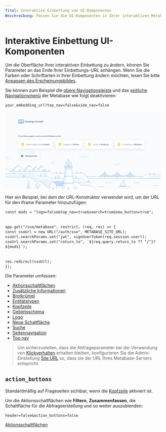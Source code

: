 ```yaml
---
Titel: Interaktive Einbettung von UI-Komponenten
Beschreibung: Passen Sie die UI-Komponenten in Ihrer interaktiven Metabase-Einbettung an, indem Sie der Einbettungs-URL Parameter hinzufügen.
---
```



# Interaktive Einbettung UI-Komponenten


Um die Oberfläche Ihrer interaktiven Einbettung zu ändern, können Sie Parameter an das Ende Ihrer Einbettungs-URL anhängen. Wenn Sie die Farben oder Schriftarten in Ihrer Einbettung ändern möchten, lesen Sie bitte [Anpassen des Erscheinungsbildes](../configuring-metabase/appearance.md).


Sie können zum Beispiel die [obere Navigationsleiste](#top_nav) und das [seitliche Navigationsmenü](#side_nav) der Metabase wie folgt deaktivieren:


```
your_embedding_url?top_nav=false&side_nav=false
```


![Top-Nav und Side-Nav deaktiviert](./images/no-top-no-side.png)


Hier ein Beispiel, bei dem der URL-Konstruktor verwendet wird, um der URL für den iframe Parameter hinzuzufügen:


```tsx
const mods = "logo=false&top_nav=true&search=true&new_button=true";


app.get("/sso/metabase", restrict, (req, res) => {
const ssoUrl = new URL("/auth/sso", METABASE_SITE_URL);
ssoUrl.searchParams.set("jwt", signUserToken(req.session.user));
ssoUrl.searchParams.set("return_to", `${req.query.return_to ?? "/"}?${mods}`);


res.redirect(ssoUrl);
});
```


Die Parameter umfassen:


- [Aktionsschaltflächen](#action_buttons)
- [Zusätzliche Informationen](#additional_info)
- [Brotkrümel](#breadcrumbs)
- [Entitätstypen](#entity_types)
- [Kopfzeile](#header)
- [Gebietsschema](#locale)
- [Logo](#logo)
- [Neue Schaltfläche](#new_button)
- [Suche](#search)
- [Seitennavigation](#side_nav)
- [Top nav](#top_nav)


> Um sicherzustellen, dass die Abfrageparameter bei der Verwendung von [Klickverhalten](../dashboards/interactive.md#customizing-click-behavior) erhalten bleiben, konfigurieren Sie die Admin-Einstellung [Site URL](../configuring-metabase/settings.md#site-url) so, dass sie der URL Ihres Metabase-Servers entspricht.


## `action_buttons`


Standardmäßig auf Frageseiten sichtbar, wenn die [Kopfzeile](#header) aktiviert ist.


Um die Aktionsschaltflächen wie **Filtern**, **Zusammenfassen**, die Schaltfläche für die Abfrageerstellung und so weiter auszublenden:


```
header=false&action_buttons=false
```


[Aktionsschaltflächen](./images/action-buttons.png)

